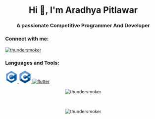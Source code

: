 <h1 align="center">Hi 👋, I'm Aradhya Pitlawar</h1>
<h3 align="center">A passionate Competitive Programmer And Developer</h3>

<h3 align="left">Connect with me:</h3>
<p align="left">
<a href="https://www.codechef.com/users/thundersmoker" target="blank"><img align="center" src="https://cdn.jsdelivr.net/npm/simple-icons@3.1.0/icons/codechef.svg" alt="thundersmoker" height="30" width="40" /></a>
</p>

<h3 align="left">Languages and Tools:</h3>
<p align="left"> <a href="https://www.cprogramming.com/" target="_blank" rel="noreferrer"> <img src="https://raw.githubusercontent.com/devicons/devicon/master/icons/c/c-original.svg" alt="c" width="40" height="40"/> </a> <a href="https://www.w3schools.com/cpp/" target="_blank" rel="noreferrer"> <img src="https://raw.githubusercontent.com/devicons/devicon/master/icons/cplusplus/cplusplus-original.svg" alt="cplusplus" width="40" height="40"/> </a> <a href="https://flutter.dev" target="_blank" rel="noreferrer"> <img src="https://www.vectorlogo.zone/logos/flutterio/flutterio-icon.svg" alt="flutter" width="40" height="40"/> </a> </p>

<p align ="center">  <img align="center" src="https://github-readme-stats.vercel.app/api/top-langs?username=thundersmoker&show_icons=true&locale=en&layout=compact" alt="thundersmoker" /></p>
&nbsp;
<p align ="center"> <img align="center" src="https://github-readme-stats.vercel.app/api?username=thundersmoker&show_icons=true&locale=en&theme=synthwave" alt="thundersmoker" /></p>
&nbsp;

